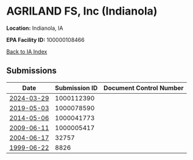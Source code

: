 # AGRILAND FS, Inc  (Indianola)

**Location:** Indianola, IA

**EPA Facility ID:** 100000108466

[Back to IA Index](../../index.md)

## Submissions

| Date | Submission ID | Document Control Number |
|------|--------------|-------------------------|
| [2024-03-29](submissions/1000112390.md) | 1000112390 |  |
| [2019-05-03](submissions/1000078590.md) | 1000078590 |  |
| [2014-05-06](submissions/1000041773.md) | 1000041773 |  |
| [2009-06-11](submissions/1000005417.md) | 1000005417 |  |
| [2004-06-17](submissions/32757.md) | 32757 |  |
| [1999-06-22](submissions/8826.md) | 8826 |  |
